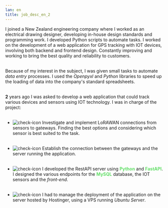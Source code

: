 ```yaml
---
lan: en
title: job_desc_en_2
---
```


I joined a New Zealand engineering company where I worked as an electrical drawing designer, developing in-house design standards and programming work. I developed Python scripts to automate tasks. I worked on the development of a web application for GPS tracking with IOT devices, involving both backend and frontend design. Constantly improving and working to bring the best quality and reliability to customers.
<br><br>

Because of my interest in the subject, I was given small tasks to automate *data entry* processes. I used the *Openpyxl* and *Python* libraries to speed up the loading of data into the company's standard spreadsheets.
<br><br>

**2** years ago I was asked to develop a web application that could track various devices and sensors using IOT technology. I was in charge of the project:
<br><br>

- <img src="/svg/check.svg" alt="check-icon" class="icon-md extra"> Investigate and implement LoRAWAN connections from sensors to gateways. Finding the best options and considering which sensor is best suited to the task.
<br><br>

- <img src="/svg/check.svg" alt="check-icon" class="icon-md extra"> Establish the connection between the gateways and the server running the application.
<br><br>

- <img src="/svg/check.svg" alt="check-icon" class="icon-md extra"> I developed the RestAPI server using <font color="#62DE67">**Python**</font> and <font color="#62DE67">**FastAPI**</font>. I designed the various endpoints for the <font color="#62DE67">**MySQL**</font> database, the IOT sensors and the *front-end*.
<br><br>

- <img src="/svg/check.svg" alt="check-icon" class="icon-md extra"> I had to manage the deployment of the application on the server hosted by Hostinger, using a VPS running *Ubuntu Server*.